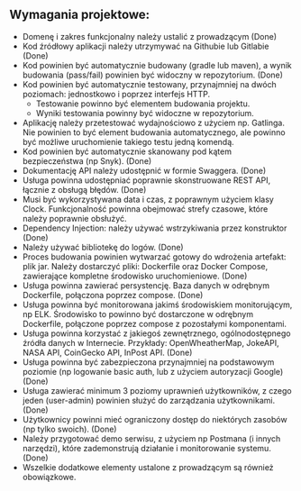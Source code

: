 ## Wymagania projektowe: 
- Domenę i zakres funkcjonalny należy ustalić z prowadzącym  (Done)
- Kod źródłowy aplikacji należy utrzymywać na Githubie lub Gitlabie (Done)
- Kod powinien być automatycznie budowany (gradle lub maven), a wynik budowania (pass/fail) powinien być widoczny w repozytorium. (Done)
- Kod powinien być automatycznie testowany, przynajmniej na dwóch poziomach: jednostkowo i poprzez interfejs HTTP. 
	- Testowanie powinno być elementem budowania projektu.
	- Wyniki testowania powinny być widoczne w repozytorium.
- Aplikację należy przetestować wydajnościowo z użyciem np. Gatlinga. Nie powinien to być element budowania automatycznego, ale powinno być możliwe uruchomienie takiego testu jedną komendą.
- Kod powinien być automatycznie skanowany pod kątem bezpieczeństwa (np Snyk). (Done)
- Dokumentację API należy udostępnić w formie Swaggera. (Done)
- Usługa powinna udostępniać poprawnie skonstruowane REST API, łącznie z obsługą błędów. (Done)
- Musi być wykorzystywana data i czas, z poprawnym użyciem klasy Clock. Funkcjonalność powinna obejmować strefy czasowe, które należy poprawnie obsłużyć.
- Dependency Injection: należy używać wstrzykiwania przez konstruktor (Done)
- Należy używać bibliotekę do logów. (Done)
- Proces budowania powinien wytwarzać gotowy do wdrożenia artefakt: plik jar.  Należy dostarczyć pliki: Dockerfile oraz Docker Compose, zawierające kompletne środowisko uruchomieniowe. (Done)
- Usługa powinna zawierać persystencję. Baza danych w odrębnym Dockerfile, połączona poprzez compose. (Done)
- Usługa powinna być monitorowana jakimś środowiskiem monitorującym, np ELK. Środowisko to powinno być dostarczone w odrębnym Dockerfile, połączone poprzez compose z pozostałymi komponentami.
- Usługa powinna korzystać z jakiegoś zewnętrznego, ogólnodostępnego źródła danych w Internecie. Przykłady: OpenWheatherMap, JokeAPI, NASA API, CoinGecko API, InPost API. (Done)
- Usługa powinna być zabezpieczona przynajmniej na podstawowym poziomie (np logowanie basic auth, lub z użyciem autoryzacji Google) (Done)
- Usługa zawierać minimum 3 poziomy uprawnień użytkowników, z czego jeden (user-admin) powinien służyć do zarządzania użytkownikami. (Done)
- Użytkownicy powinni mieć ograniczony dostęp do niektórych zasobów (np tylko swoich). (Done)
- Należy przygotować demo serwisu, z użyciem np Postmana (i innych narzędzi), które zademonstrują działanie i monitorowanie systemu. (Done)
- Wszelkie dodatkowe elementy ustalone z prowadzącym są również obowiązkowe.
